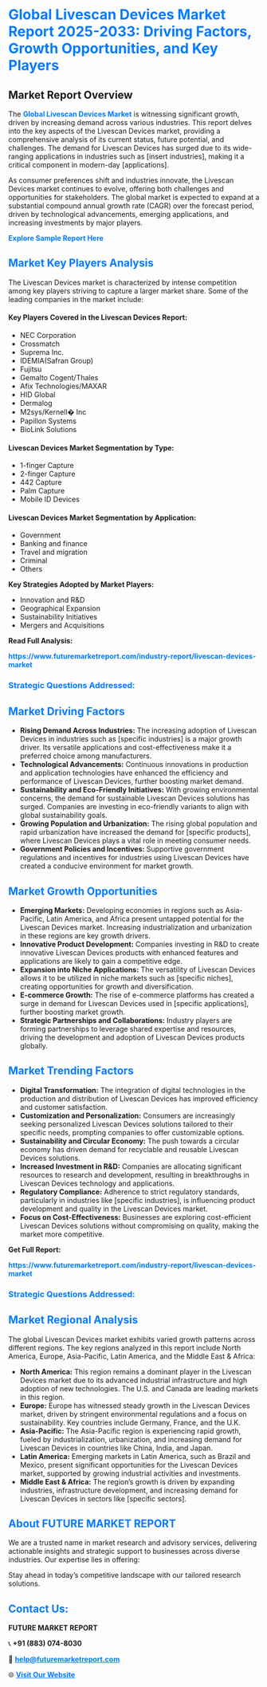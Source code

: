 <h1 style="color: #007BFF;">Global Livescan Devices Market Report 2025-2033: Driving Factors, Growth Opportunities, and Key Players</h1>

<section id="overview">
<h2>Market Report Overview</h2>
<p>The <a href="https://www.futuremarketreport.com/industry-report/livescan-devices-market" style="color: #007BFF; text-decoration: none;"><strong>Global Livescan Devices Market</strong></a> is witnessing significant growth, driven by increasing demand across various industries. This report delves into the key aspects of the Livescan Devices market, providing a comprehensive analysis of its current status, future potential, and challenges. The demand for Livescan Devices has surged due to its wide-ranging applications in industries such as [insert industries], making it a critical component in modern-day [applications].</p>
<p>As consumer preferences shift and industries innovate, the Livescan Devices market continues to evolve, offering both challenges and opportunities for stakeholders. The global market is expected to expand at a substantial compound annual growth rate (CAGR) over the forecast period, driven by technological advancements, emerging applications, and increasing investments by major players.</p>
</section>

<section id="overview">
<p><a href="https://www.futuremarketreport.com/request-sample/reportId=115807" style="color: #007BFF; text-decoration: none;"><strong>Explore Sample Report Here</strong></a></p>
</section>

<section id="key-players">
<h2 style="color: #007BFF;">Market Key Players Analysis</h2>
<p>The Livescan Devices market is characterized by intense competition among key players striving to capture a larger market share. Some of the leading companies in the market include:</p>
<h4>Key Players Covered in the Livescan Devices Report:</h4>
<ul><li>NEC Corporation</li><li>Crossmatch</li><li>Suprema Inc.</li><li>IDEMIA(Safran Group)</li><li>Fujitsu</li><li>Gemalto Cogent/Thales</li><li>Afix Technologies/MAXAR</li><li>HID Global</li><li>Dermalog</li><li>M2sys/Kernell� Inc</li><li>Papillon Systems</li><li>BioLink Solutions</li></ul>
<h4>Livescan Devices Market Segmentation by Type:</h4>
<ul><li>1-finger Capture</li><li>2-finger Capture</li><li>442 Capture</li><li>Palm Capture</li><li>Mobile ID Devices</li></ul>

<h4>Livescan Devices Market Segmentation by Application:</h4>
<ul><li>Government</li><li>Banking and finance</li><li>Travel and migration</li><li>Criminal</li><li>Others</li></ul>
<p><strong>Key Strategies Adopted by Market Players:</strong></p>
<ul>
<li>Innovation and R&D</li>
<li>Geographical Expansion</li>
<li>Sustainability Initiatives</li>
<li>Mergers and Acquisitions</li>
</ul>
</section>

<section>
<p><strong>Read Full Analysis: </strong></p><a href="https://www.futuremarketreport.com/industry-report/livescan-devices-market" style="color: #007BFF; text-decoration: none;"><strong>https://www.futuremarketreport.com/industry-report/livescan-devices-market</strong></a>
<h3 style="color: #007BFF;">Strategic Questions Addressed:</h3>
</section>

<section id="driving-factors">
<h2 style="color: #007BFF;">Market Driving Factors</h2>
<ul>
<li><strong>Rising Demand Across Industries:</strong> The increasing adoption of Livescan Devices in industries such as [specific industries] is a major growth driver. Its versatile applications and cost-effectiveness make it a preferred choice among manufacturers.</li>
<li><strong>Technological Advancements:</strong> Continuous innovations in production and application technologies have enhanced the efficiency and performance of Livescan Devices, further boosting market demand.</li>
<li><strong>Sustainability and Eco-Friendly Initiatives:</strong> With growing environmental concerns, the demand for sustainable Livescan Devices solutions has surged. Companies are investing in eco-friendly variants to align with global sustainability goals.</li>
<li><strong>Growing Population and Urbanization:</strong> The rising global population and rapid urbanization have increased the demand for [specific products], where Livescan Devices plays a vital role in meeting consumer needs.</li>
<li><strong>Government Policies and Incentives:</strong> Supportive government regulations and incentives for industries using Livescan Devices have created a conducive environment for market growth.</li>
</ul>
</section>

<section id="growth-opportunities">
<h2 style="color: #007BFF;">Market Growth Opportunities</h2>
<ul>
<li><strong>Emerging Markets:</strong> Developing economies in regions such as Asia-Pacific, Latin America, and Africa present untapped potential for the Livescan Devices market. Increasing industrialization and urbanization in these regions are key growth drivers.</li>
<li><strong>Innovative Product Development:</strong> Companies investing in R&D to create innovative Livescan Devices products with enhanced features and applications are likely to gain a competitive edge.</li>
<li><strong>Expansion into Niche Applications:</strong> The versatility of Livescan Devices allows it to be utilized in niche markets such as [specific niches], creating opportunities for growth and diversification.</li>
<li><strong>E-commerce Growth:</strong> The rise of e-commerce platforms has created a surge in demand for Livescan Devices used in [specific applications], further boosting market growth.</li>
<li><strong>Strategic Partnerships and Collaborations:</strong> Industry players are forming partnerships to leverage shared expertise and resources, driving the development and adoption of Livescan Devices products globally.</li>
</ul>
</section>

<section id="trending-factors">
<h2 style="color: #007BFF;">Market Trending Factors</h2>
<ul>
<li><strong>Digital Transformation:</strong> The integration of digital technologies in the production and distribution of Livescan Devices has improved efficiency and customer satisfaction.</li>
<li><strong>Customization and Personalization:</strong> Consumers are increasingly seeking personalized Livescan Devices solutions tailored to their specific needs, prompting companies to offer customizable options.</li>
<li><strong>Sustainability and Circular Economy:</strong> The push towards a circular economy has driven demand for recyclable and reusable Livescan Devices solutions.</li>
<li><strong>Increased Investment in R&D:</strong> Companies are allocating significant resources to research and development, resulting in breakthroughs in Livescan Devices technology and applications.</li>
<li><strong>Regulatory Compliance:</strong> Adherence to strict regulatory standards, particularly in industries like [specific industries], is influencing product development and quality in the Livescan Devices market.</li>
<li><strong>Focus on Cost-Effectiveness:</strong> Businesses are exploring cost-efficient Livescan Devices solutions without compromising on quality, making the market more competitive.</li>
</ul>
</section>

<section>
<p><strong>Get Full Report: </strong></p><a href="https://www.futuremarketreport.com/industry-report/livescan-devices-market" style="color: #007BFF; text-decoration: none;"><strong>https://www.futuremarketreport.com/industry-report/livescan-devices-market</strong></a>
<h3 style="color: #007BFF;">Strategic Questions Addressed:</h3>
</section>


<section id="regional-analysis">
<h2 style="color: #007BFF;">Market Regional Analysis</h2>
<p>The global Livescan Devices market exhibits varied growth patterns across different regions. The key regions analyzed in this report include North America, Europe, Asia-Pacific, Latin America, and the Middle East & Africa:</p>
<ul>
<li><strong>North America:</strong> This region remains a dominant player in the Livescan Devices market due to its advanced industrial infrastructure and high adoption of new technologies. The U.S. and Canada are leading markets in this region.</li>
<li><strong>Europe:</strong> Europe has witnessed steady growth in the Livescan Devices market, driven by stringent environmental regulations and a focus on sustainability. Key countries include Germany, France, and the U.K.</li>
<li><strong>Asia-Pacific:</strong> The Asia-Pacific region is experiencing rapid growth, fueled by industrialization, urbanization, and increasing demand for Livescan Devices in countries like China, India, and Japan.</li>
<li><strong>Latin America:</strong> Emerging markets in Latin America, such as Brazil and Mexico, present significant opportunities for the Livescan Devices market, supported by growing industrial activities and investments.</li>
<li><strong>Middle East & Africa:</strong> The region’s growth is driven by expanding industries, infrastructure development, and increasing demand for Livescan Devices in sectors like [specific sectors].</li>
</ul>
</section>

<footer>
<h2 style="color: #007BFF;">About FUTURE MARKET REPORT</h2>
<p>We are a trusted name in market research and advisory services, delivering actionable insights and strategic support to businesses across diverse industries. Our expertise lies in offering:</p>

<p>Stay ahead in today’s competitive landscape with our tailored research solutions.</p>

<h2 style="color: #007BFF;">Contact Us:</h2>
<p><strong>FUTURE MARKET REPORT</strong></p>
<p>📞 <strong>+91 (883) 074-8030</strong></p>
<p>📧 <strong><a href="mailto:help@futuremarketreport.com" style="color: #007BFF;">help@futuremarketreport.com</a></strong></p>
<p>🌐 <strong><a href="https://www.futuremarketreport.com/" style="color: #007BFF;">Visit Our Website</a></strong></p>
</footer>
